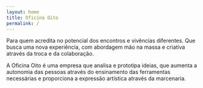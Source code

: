 ```yaml
---
layout: home
title: Oficina Oito
permalink: /
---
```

Para quem acredita no potencial dos encontros e vivências diferentes. Que busca uma nova experiência, com abordagem mão na massa e criativa através da troca e da colaboração.

A Oficina Oito é uma empresa que analisa e prototipa ideias, que aumenta a autonomia das pessoas através do ensinamento das ferramentas necessárias e proporciona a expressão artística através da marcenaria.
